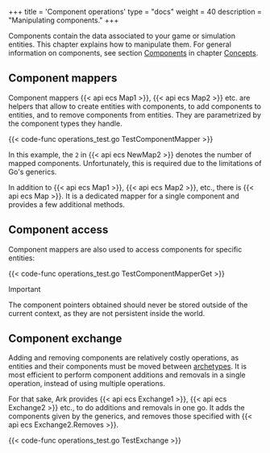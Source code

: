 +++
title = 'Component operations'
type = "docs"
weight = 40
description = "Manipulating components."
+++

Components contain the data associated to your game or simulation entities.
This chapter explains how to manipulate them.
For general information on components, see section [Components](../concepts#components) in chapter [Concepts](../concepts).

## Component mappers

Component mappers {{< api ecs Map1 >}}, {{< api ecs Map2 >}} etc.
are helpers that allow to create entities with components,
to add components to entities, and to remove components from entities.
They are parametrized by the component types they handle.

{{< code-func operations_test.go TestComponentMapper >}}

In this example, the `2` in {{< api ecs NewMap2 >}} denotes the number of mapped components.
Unfortunately, this is required due to the limitations of Go's generics.

In addition to {{< api ecs Map1 >}}, {{< api ecs Map2 >}}, etc., there is {{< api ecs Map >}}.
It is a dedicated mapper for a single component and provides a few additional methods.

## Component access

Component mappers are also used to access components for specific entities:

{{< code-func operations_test.go TestComponentMapperGet >}}

> [!IMPORTANT]
> The component pointers obtained should never be stored
> outside of the current context, as they are not persistent inside the world.

## Component exchange

Adding and removing components are relatively costly operations,
as entities and their components must be moved between [archetypes](../architecture).
It is most efficient to perform component additions and removals in a single operation,
instead of using multiple operations.

For that sake, Ark provides {{< api ecs Exchange1 >}}, {{< api ecs Exchange2 >}} etc.,
to do additions and removals in one go.
It adds the components given by the generics, and removes those specified with {{< api ecs Exchange2.Removes >}}.

{{< code-func operations_test.go TestExchange >}}
